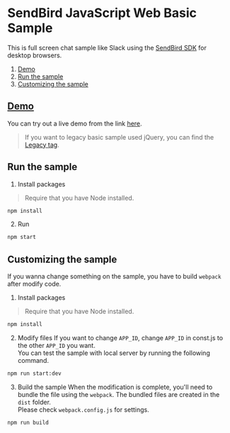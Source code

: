 # SendBird JavaScript Web Basic Sample
This is full screen chat sample like Slack using the [SendBird SDK](https://github.com/smilefam/SendBird-SDK-JavaScript) for desktop browsers.

1. [Demo](#demo)
1. [Run the sample](#run-the-sample)
1. [Customizing the sample](#customizing-the-sample)

## [Demo](https://sample.sendbird.com/basic)
You can try out a live demo from the link [here](https://sample.sendbird.com/basic).

> If you want to legacy basic sample used jQuery, you can find the [Legacy tag](https://github.com/smilefam/SendBird-JavaScript/tree/Legacy(WebBasic)). 


## Run the sample
1. Install packages

> Require that you have Node installed.

```bash
npm install
```

2. Run

```bash
npm start
```

## Customizing the sample
If you wanna change something on the sample, you have to build `webpack` after modify code.  

1. Install packages

> Require that you have Node installed.

```bash
npm install
``` 

2. Modify files
If you want to change `APP_ID`, change `APP_ID` in const.js to the other `APP_ID` you want.  
You can test the sample with local server by running the following command.  

```bash
npm run start:dev
``` 

3. Build the sample
When the modification is complete, you'll need to bundle the file using the `webpack`.
The bundled files are created in the `dist` folder.  
Please check `webpack.config.js` for settings.    

```bash
npm run build
```

